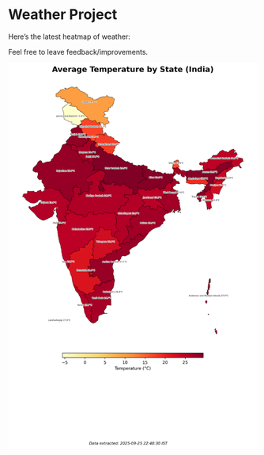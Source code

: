 # Weather Project

Here’s the latest heatmap of weather:

Feel free to leave feedback/improvements.

![India Heatmap](docs/assets/india_heatmap.png?v=D57788)
